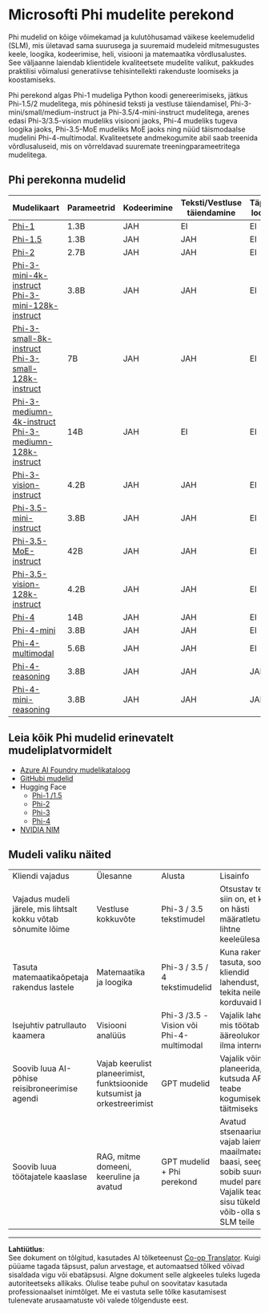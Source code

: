 <!--
CO_OP_TRANSLATOR_METADATA:
{
  "original_hash": "8ef41b679d85adc42be3e0cbee97f7f1",
  "translation_date": "2025-10-11T12:14:07+00:00",
  "source_file": "md/01.Introduction/01/01.PhiFamily.md",
  "language_code": "et"
}
-->
# Microsofti Phi mudelite perekond

Phi mudelid on kõige võimekamad ja kulutõhusamad väikese keelemudelid (SLM), mis ületavad sama suurusega ja suuremaid mudeleid mitmesugustes keele, loogika, kodeerimise, heli, visiooni ja matemaatika võrdlusalustes. See väljaanne laiendab klientidele kvaliteetsete mudelite valikut, pakkudes praktilisi võimalusi generatiivse tehisintellekti rakenduste loomiseks ja koostamiseks.

Phi perekond algas Phi-1 mudeliga Python koodi genereerimiseks, jätkus Phi-1.5/2 mudelitega, mis põhinesid teksti ja vestluse täiendamisel, Phi-3-mini/small/medium-instruct ja Phi-3.5/4-mini-instruct mudelitega, arenes edasi Phi-3/3.5-vision mudeliks visiooni jaoks, Phi-4 mudeliks tugeva loogika jaoks, Phi-3.5-MoE mudeliks MoE jaoks ning nüüd täismodaalse mudelini Phi-4-multimodal. Kvaliteetsete andmekogumite abil saab treenida võrdlusaluseid, mis on võrreldavad suuremate treeningparameetritega mudelitega.

## Phi perekonna mudelid

<div style="font-size:8px">

| Mudelikaart |Parameetrid|Kodeerimine|Teksti/Vestluse täiendamine|Täpsem loogika| Visioon | Heli | MoE
| - | -  | - | - |- |- |- |- |
|[Phi-1](https://huggingface.co/microsoft/phi-1)|1.3B| JAH| EI | EI |EI |EI |EI |
|[Phi-1.5](https://huggingface.co/microsoft/phi-1_5)|1.3B| JAH|JAH| EI |EI |EI |EI |
|[Phi-2](https://huggingface.co/microsoft/phi-1_5)|2.7B| JAH|JAH| EI |EI |EI |EI |
|[Phi-3-mini-4k-instruct](https://huggingface.co/microsoft/Phi-3-mini-4k-instruct)<br/>[Phi-3-mini-128k-instruct](https://huggingface.co/microsoft/Phi-3-mini-128k-instruct)|3.8B| JAH|JAH| EI |EI |EI |EI |
|[Phi-3-small-8k-instruct](https://huggingface.co/microsoft/Phi-3-small-8k-instruct)<br/>[Phi-3-small-128k-instruct](https://huggingface.co/microsoft/Phi-3-small-128k-instruct)<br/>|7B| JAH|JAH| EI |EI |EI |EI |
|[Phi-3-mediumn-4k-instruct](https://huggingface.co/microsoft/Phi-3-medium-4k-instruct)<br>[Phi-3-mediumn-128k-instruct](https://huggingface.co/microsoft/Phi-3-medium-128k-instruct)|14B|JAH|EI| EI |EI |EI |EI |
|[Phi-3-vision-instruct](https://huggingface.co/microsoft/Phi-3-vision-128k-instruct)|4.2B|JAH|JAH|EI |EI |EI |EI |
|[Phi-3.5-mini-instruct](https://huggingface.co/microsoft/Phi-3.5-mini-instruct)|3.8B|JAH|JAH| EI |EI |EI |EI |
|[Phi-3.5-MoE-instruct](https://huggingface.co/microsoft/Phi-3.5-MoE-instruct)|42B|JAH|JAH| EI |EI |EI |JAH |
|[Phi-3.5-vision-128k-instruct](https://huggingface.co/microsoft/Phi-3.5-vision-instruct)|4.2B|JAH|JAH| EI |JAH |EI |EI |
|[Phi-4](https://huggingface.co/microsoft/phi-4)|14B|JAH|JAH| EI |EI |EI |EI |
|[Phi-4-mini](https://huggingface.co/microsoft/Phi-4-mini-instruct)|3.8B|JAH|JAH| EI |EI |EI |EI |
|[Phi-4-multimodal](https://huggingface.co/microsoft/Phi-4-multimodal-instruct)|5.6B|JAH|JAH| EI |JAH |JAH |EI |
|[Phi-4-reasoning](https://huggingface.co/microsoft/Phi-4-reasoning)|3.8B|JAH|JAH| JAH |EI |EI |EI |
|[Phi-4-mini-reasoning](https://huggingface.co/microsoft/Phi-4-mini-reasoning)|3.8B|JAH|JAH| JAH |EI |EI |EI |

</div>

## **Leia kõik Phi mudelid erinevatelt mudeliplatvormidelt**

- [Azure AI Foundry mudelikataloog](https://ai.azure.com/explore/models?selectedCollection=phi)
- [GitHubi mudelid](https://github.com/marketplace?query=Phi&type=models)
- Hugging Face
  - [Phi-1 /1.5](https://huggingface.co/collections/microsoft/phi-1-6626e29134744e94e222d572)
  - [Phi-2](https://huggingface.co/microsoft/phi-2)
  - [Phi-3](https://huggingface.co/collections/microsoft/phi-3-6626e15e9585a200d2d761e3)
  - [Phi-4](https://huggingface.co/collections/microsoft/phi-4-677e9380e514feb5577a40e4) 
- [NVIDIA NIM](https://build.nvidia.com/search?q=Phi)

## Mudeli valiku näited

| | | | |
|-|-|-|-|
|Kliendi vajadus|Ülesanne|Alusta|Lisainfo|
|Vajadus mudeli järele, mis lihtsalt kokku võtab sõnumite lõime|Vestluse kokkuvõte|Phi-3 / 3.5 tekstimudel|Otsustav tegur siin on, et kliendil on hästi määratletud ja lihtne keeleülesanne|
|Tasuta matemaatikaõpetaja rakendus lastele|Matemaatika ja loogika|Phi-3 / 3.5 / 4 tekstimudelid|Kuna rakendus on tasuta, soovivad kliendid lahendust, mis ei tekita neile korduvaid kulusid|
|Isejuhtiv patrullauto kaamera|Visiooni analüüs|Phi-3 /3.5 -Vision või Phi-4-multimodal|Vajalik lahendus, mis töötab ääreolukorras ilma internetita|
|Soovib luua AI-põhise reisibroneerimise agendi|Vajab keerulist planeerimist, funktsioonide kutsumist ja orkestreerimist|GPT mudelid|Vajalik võimekus planeerida, kutsuda API-sid teabe kogumiseks ja täitmiseks|
|Soovib luua töötajatele kaaslase|RAG, mitme domeeni, keeruline ja avatud|GPT mudelid + Phi perekond|Avatud stsenaarium, vajab laiemat maailmateadmiste baasi, seega sobib suurem mudel paremini. Vajalik teadmiste sisu tükeldamine, võib-olla sobib SLM teile|

---

**Lahtiütlus**:  
See dokument on tõlgitud, kasutades AI tõlketeenust [Co-op Translator](https://github.com/Azure/co-op-translator). Kuigi püüame tagada täpsust, palun arvestage, et automaatsed tõlked võivad sisaldada vigu või ebatäpsusi. Algne dokument selle algkeeles tuleks lugeda autoriteetseks allikaks. Olulise teabe puhul on soovitatav kasutada professionaalset inimtõlget. Me ei vastuta selle tõlke kasutamisest tulenevate arusaamatuste või valede tõlgenduste eest.